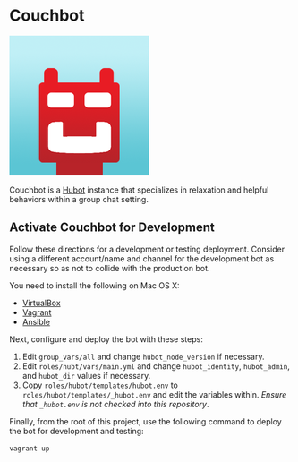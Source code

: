 # Couchbot

![Couchbot](https://github.com/couchbaselabs/couchbot/blob/master/share/couchbot.png?raw=true)

Couchbot is a [Hubot](https://github.com/github/hubot) instance that
specializes in relaxation and helpful behaviors within a group chat setting.

## Activate Couchbot for Development

Follow these directions for a development or testing deployment. Consider
using a different account/name and channel for the development bot as
necessary so as not to collide with the production bot.

You need to install the following on Mac OS X:

* [VirtualBox](https://www.virtualbox.org/)
* [Vagrant](http://www.vagrantup.com/)
* [Ansible](http://www.ansibleworks.com/docs/intro_installation.html)

Next, configure and deploy the bot with these steps:

1. Edit `group_vars/all` and change `hubot_node_version` if necessary.
2. Edit `roles/hubt/vars/main.yml` and change `hubot_identity`, `hubot_admin`,
   and `hubot_dir` values if necessary.
3. Copy `roles/hubot/templates/hubot.env` to `roles/hubot/templates/_hubot.env` and edit the variables within. *Ensure
   that `_hubot.env` is not checked into this repository*.

Finally, from the root of this project, use the following command to
deploy the bot for development and testing:

```
vagrant up
```

